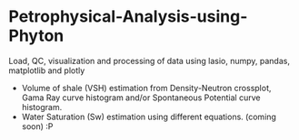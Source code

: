 # Petrophysical-Analysis-using-Phyton
Load, QC, visualization and processing of data using lasio, numpy, pandas, matplotlib and plotly

- Volume of shale (VSH) estimation from Density-Neutron crossplot, Gama Ray curve histogram and/or Spontaneous Potential curve histogram.
- Water Saturation (Sw) estimation using different equations. (coming soon) :P
